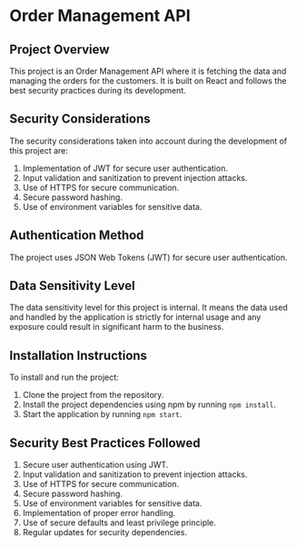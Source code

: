 # Order Management API

## Project Overview

This project is an Order Management API where it is fetching the data and managing the orders for the customers. It is built on React and follows the best security practices during its development.

## Security Considerations

The security considerations taken into account during the development of this project are:

1. Implementation of JWT for secure user authentication.
2. Input validation and sanitization to prevent injection attacks.
3. Use of HTTPS for secure communication.
4. Secure password hashing.
5. Use of environment variables for sensitive data.

## Authentication Method

The project uses JSON Web Tokens (JWT) for secure user authentication. 

## Data Sensitivity Level

The data sensitivity level for this project is internal. It means the data used and handled by the application is strictly for internal usage and any exposure could result in significant harm to the business.

## Installation Instructions

To install and run the project:

1. Clone the project from the repository.
2. Install the project dependencies using npm by running `npm install`.
3. Start the application by running `npm start`.

## Security Best Practices Followed

1. Secure user authentication using JWT.
2. Input validation and sanitization to prevent injection attacks.
3. Use of HTTPS for secure communication.
4. Secure password hashing.
5. Use of environment variables for sensitive data.
6. Implementation of proper error handling.
7. Use of secure defaults and least privilege principle.
8. Regular updates for security dependencies.